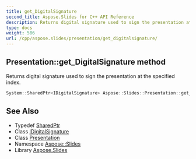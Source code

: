 ```yaml
---
title: get_DigitalSignature
second_title: Aspose.Slides for C++ API Reference
description: Returns digital signature used to sign the presentation at the specified index.
type: docs
weight: 586
url: /cpp/aspose.slides/presentation/get_digitalsignature/
---
```

## Presentation::get_DigitalSignature method


Returns digital signature used to sign the presentation at the specified index.

```cpp
System::SharedPtr<IDigitalSignature> Aspose::Slides::Presentation::get_DigitalSignature(int32_t index) override
```

## See Also

* Typedef [SharedPtr](../../../system/sharedptr/)
* Class [IDigitalSignature](../../idigitalsignature/)
* Class [Presentation](../)
* Namespace [Aspose::Slides](../../)
* Library [Aspose.Slides](../../../)
